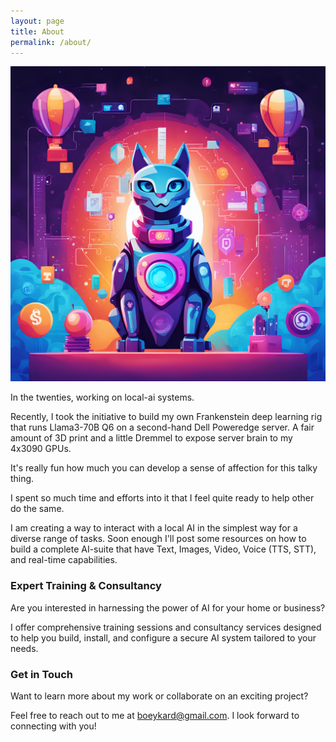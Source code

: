```yaml
---
layout: page
title: About
permalink: /about/
---
```


![local AI is awesome](/images/ComfyUI_02828_.png "Local ai is awesome!")

In the twenties, working on local-ai systems.

Recently, I took the initiative to build my own Frankenstein deep learning rig that runs Llama3-70B Q6 on a second-hand Dell Poweredge server. A fair amount of 3D print and a little Dremmel to expose server brain to my 4x3090 GPUs.

It's really fun how much you can develop a sense of affection for this talky thing.

I spent so much time and efforts into it that I feel quite ready to help other do the same.

I am creating a way to interact with a local AI in the simplest way for a diverse range of tasks.
Soon enough I'll post some resources on how to build a complete AI-suite that have Text, Images, Video, Voice (TTS, STT), and real-time capabilities.

### Expert Training & Consultancy

Are you interested in harnessing the power of AI for your home or business?

I offer comprehensive training sessions and consultancy services designed to help you build, install, and configure a secure AI system tailored to your needs.

### Get in Touch

Want to learn more about my work or collaborate on an exciting project? 

Feel free to reach out to me at [boeykard@gmail.com](mailto:boeykard@gmail.com). I look forward to connecting with you!